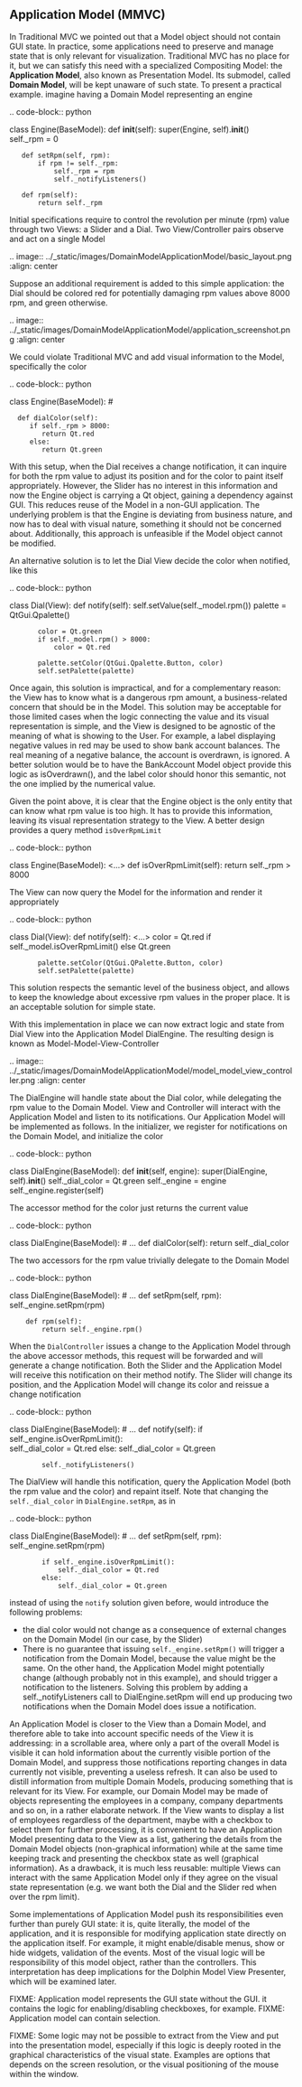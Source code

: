 Application Model (MMVC)
------------------------

In Traditional MVC we pointed out that a Model object should not contain GUI
state. In practice, some applications need to preserve and manage state that is
only relevant for visualization. Traditional MVC has no place for it, but we
can satisfy this need with a specialized Compositing Model: the **Application
Model**, also known as Presentation Model. Its submodel, called **Domain Model**,
will be kept unaware of such state. To present a practical example. imagine
having a Domain Model representing an engine 

.. code-block:: python

   class Engine(BaseModel):
       def __init__(self): 
           super(Engine, self).__init__()  
           self._rpm = 0 

       def setRpm(self, rpm):
           if rpm != self._rpm:
               self._rpm = rpm
               self._notifyListeners()

       def rpm(self):
           return self._rpm

Initial specifications require to control the revolution per minute (rpm) value
through two Views: a Slider and a Dial. Two View/Controller pairs observe and
act on a single Model 

.. image:: ../_static/images/DomainModelApplicationModel/basic_layout.png
   :align: center

Suppose an additional requirement is added to this simple application: the Dial
should be colored red for potentially damaging rpm values above 8000 rpm, and
green otherwise.

.. image:: ../_static/images/DomainModelApplicationModel/application_screenshot.png
   :align: center

We could violate Traditional MVC and add visual information to the Model,
specifically the color 

.. code-block:: python

   class Engine(BaseModel):
      # <proper adaptations to init method>

      def dialColor(self):
         if self._rpm > 8000:
            return Qt.red
         else:
            return Qt.green

With this setup, when the Dial receives a change notification, it can inquire
for both the rpm value to adjust its position and for the color to paint itself
appropriately. However, the Slider has no interest in this information and now
the Engine object is carrying a Qt object, gaining a dependency against GUI.
This reduces reuse of the Model in a non-GUI application.  The underlying
problem is that the Engine is deviating from business nature, and now has to
deal with visual nature, something it should not be concerned about.
Additionally, this approach is unfeasible if the Model object cannot be
modified.  

An alternative solution is to let the Dial View decide the color
when notified, like this 

.. code-block:: python

   class Dial(View):
       def notify(self):
           self.setValue(self._model.rpm())
           palette = QtGui.Qpalette()

           color = Qt.green
           if self._model.rpm() > 8000:
               color = Qt.red

           palette.setColor(QtGui.Qpalette.Button, color)
           self.setPalette(palette)

Once again, this solution is impractical, and for a complementary reason: the
View has to know what is a dangerous rpm amount, a business-related concern
that should be in the Model. This solution may be acceptable for those limited
cases when the logic connecting the value and its visual representation is
simple, and the View is designed to be agnostic of the meaning of what is
showing to the User. For example, a label displaying negative values in red may
be used to show bank account balances. The real meaning of a negative balance,
the account is overdrawn, is ignored. A better solution would be to have the
BankAccount Model object provide this logic as isOverdrawn(), and the label
color should honor this semantic, not the one implied by the numerical value.

Given the point above, it is clear that the Engine object is the only entity
that can know what rpm value is too high. It has to provide this information,
leaving its visual representation strategy to the View.  A better design
provides a query method ``isOverRpmLimit`` 

.. code-block:: python

   class Engine(BaseModel):
       <...>
       def isOverRpmLimit(self):
           return self._rpm > 8000

The View can now query the Model for the information and render it appropriately 

.. code-block:: python

   class Dial(View):
       def notify(self):
           <...>
           color = Qt.red if self._model.isOverRpmLimit() else Qt.green

           palette.setColor(QtGui.QPalette.Button, color)
           self.setPalette(palette)

This solution respects the semantic level of the business object, and allows to
keep the knowledge about excessive rpm values in the proper place. It is an
acceptable solution for simple state.  

With this implementation in place we can
now extract logic and state from Dial View into the Application Model
DialEngine. The resulting design is known as Model-Model-View-Controller

.. image:: ../_static/images/DomainModelApplicationModel/model_model_view_controller.png
   :align: center

The DialEngine will handle state about the Dial color, while delegating the rpm
value to the Domain Model. View and Controller will interact with the
Application Model and listen to its notifications.  Our Application Model will
be implemented as follows. In the initializer, we register for notifications on
the Domain Model, and initialize the color 

.. code-block:: python

   class DialEngine(BaseModel):
     def __init__(self, engine):
       super(DialEngine, self).__init__()
       self._dial_color = Qt.green
       self._engine = engine
       self._engine.register(self)

The accessor method for the color just returns the current value 

.. code-block:: python

   class DialEngine(BaseModel):
        # ...
        def dialColor(self):
            return self._dial_color

The two accessors for the rpm value trivially delegate to the Domain Model

.. code-block:: python

   class DialEngine(BaseModel):
        # ...
        def setRpm(self, rpm):
            self._engine.setRpm(rpm)

        def rpm(self):
            return self._engine.rpm()

When the ``DialController`` issues a change to the Application Model through the
above accessor methods, this request will be forwarded and will generate a
change notification. Both the Slider and the Application Model will receive
this notification on their method notify. The Slider will change its position,
and the Application Model will change its color and reissue a change
notification 

.. code-block:: python

   class DialEngine(BaseModel):
        # ...
        def notify(self):
            if self._engine.isOverRpmLimit():  
              self._dial_color = Qt.red
            else: 
              self._dial_color = Qt.green

            self._notifyListeners() 

The DialView will handle this notification, query the Application Model (both
the rpm value and the color) and repaint itself. Note that changing the
``self._dial_color`` in ``DialEngine.setRpm``, as in 

.. code-block:: python

   class DialEngine(BaseModel):
        # ...
        def setRpm(self, rpm):
            self._engine.setRpm(rpm)

            if self._engine.isOverRpmLimit():  
                self._dial_color = Qt.red
            else: 
                self._dial_color = Qt.green


instead of using the ``notify`` solution given before, would introduce the
following problems: 

   - the dial color would not change as a consequence of external changes on
     the Domain Model (in our case, by the Slider)
   - There is no guarantee that issuing ``self._engine.setRpm()`` will trigger a
     notification from the Domain Model, because the value might be the same.
     On the other hand, the Application Model might potentially change
     (although probably not in this example), and should trigger a notification to
     the listeners. Solving this problem by adding a self._notifyListeners call to
     DialEngine.setRpm will end up producing two notifications when the Domain Model
     does issue a notification.

An Application Model is closer to the View than a Domain Model, and therefore
able to take into account specific needs of the View it is addressing: in a
scrollable area, where only a part of the overall Model is visible it can hold
information about the currently visible portion of the Domain Model, and
suppress those notifications reporting changes in data currently not visible,
preventing a useless refresh. It can also be used to distill information from
multiple Domain Models, producing something that is relevant for its View. For
example, our Domain Model may be made of objects representing the employees in
a company, company departments and so on, in a rather elaborate network. If the
View wants to display a list of employees regardless of the department, maybe
with a checkbox to select them for further processing, it is convenient to have
an Application Model presenting data to the View as a list, gathering the
details from the Domain Model objects (non-graphical information) while at the
same time keeping track and presenting the checkbox state as well (graphical
information). As a drawback, it is much less reusable: multiple Views can
interact with the same Application Model only if they agree on the visual state
representation (e.g. we want both the Dial and the Slider red when over the rpm
limit). 

Some implementations of Application Model push its responsibilities even further
than purely GUI state: it is, quite literally, the model of the application, and it 
is responsible for modifying application state directly on the application itself.
For example, it might enable/disable menus, show or hide widgets, validation
of the events. Most of the visual logic will be responsibility of this model
object, rather than the controllers. This interpretation has deep implications
for the Dolphin Model View Presenter, which will be examined later.

FIXME: Application model represents the GUI state without the GUI.
it contains the logic for enabling/disabling checkboxes, for example.
FIXME: Application model can contain selection.


FIXME: Some logic may not be possible to extract from the View and put into the presentation
model, especially if this logic is deeply rooted in the graphical characteristics of the
visual state. Examples are options that depends on the screen resolution, or the visual positioning
of the mouse within the window. 
